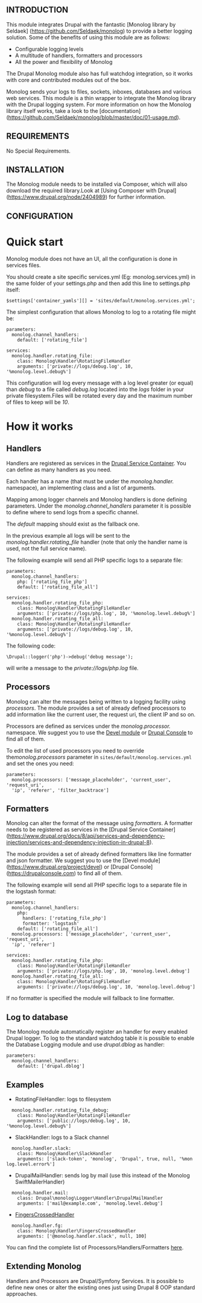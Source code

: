 INTRODUCTION
------------
This module integrates Drupal with the fantastic [Monolog library by Seldaek]
(https://github.com/Seldaek/monolog) to provide a better logging solution.
Some of the benefits of using this module are as follows:

- Configurable logging levels
- A multitude of handlers, formatters and processors
- All the power and flexibility of Monolog

The Drupal Monolog module also has full watchdog integration, so it works with 
core and contributed modules out of the box.

Monolog sends your logs to files, sockets, inboxes, databases and various web 
services. This module is a thin wrapper to integrate the Monolog library with 
the Drupal logging system. For more information on how the Monolog library 
itself works, take a look to the [documentation]
(https://github.com/Seldaek/monolog/blob/master/doc/01-usage.md).

REQUIREMENTS
------------
  No Special Requirements.

INSTALLATION
------------
The Monolog module needs to be installed via Composer, which will also download 
the required library.Look at [Using Composer with Drupal]
(https://www.drupal.org/node/2404989) for further information.

CONFIGURATION
------------
Quick start
===========

Monolog module does not have an UI, all the configuration is done in services 
files.

You should create a site specific services.yml (Eg: monolog.services.yml)
in the same folder of your settings.php and then add this line to settings.php 
itself:

```
$settings['container_yamls'][] = 'sites/default/monolog.services.yml';
```

The simplest configuration that allows Monolog to log to a rotating file might 
be:

```
parameters:
  monolog.channel_handlers:
    default: ['rotating_file']

services:
  monolog.handler.rotating_file:
    class: Monolog\Handler\RotatingFileHandler
    arguments: ['private://logs/debug.log', 10, '%monolog.level.debug%']
```

This configuration will log every message with a log level greater (or equal) 
than *debug* to a file called *debug.log* located into the *logs* folder in your
private filesystem.Files will be rotated every day and the maximum number of 
files to keep will be *10*.

How it works
============

Handlers
--------

Handlers are registered as services in the [Drupal Service Container](https://www.drupal.org/docs/8/api/services-and-dependency-injection/services-and-dependency-injection-in-drupal-8).
You can define as many handlers as you need.

Each handler has a name (that must be under the *monolog.handler.* namespace), 
an implementing class and a list of arguments.

Mapping among logger channels and Monolog handlers is done defining parameters.
Under the *monolog.channel_handlers* parameter it is possible to define where to
send logs from a specific channel.

The *default* mapping should exist as the fallback one.

In the previous example all logs will be sent to the 
*monolog.handler.rotating_file* handler (note that only the handler name is 
used, not the full service name).

The following example will send all PHP specific logs to a separate file:

```
parameters:
  monolog.channel_handlers:
    php: ['rotating_file_php']
    default: ['rotating_file_all']

services:
  monolog.handler.rotating_file_php:
    class: Monolog\Handler\RotatingFileHandler
    arguments: ['private://logs/php.log', 10, '%monolog.level.debug%']
  monolog.handler.rotating_file_all:
    class: Monolog\Handler\RotatingFileHandler
    arguments: ['private://logs/debug.log', 10, '%monolog.level.debug%']
```

The following code:

```
\Drupal::logger('php')->debug('debug message');
```

will write a message to the *private://logs/php.log* file.

Processors
----------

Monolog can alter the messages being written to a logging facility using 
*processors*. The module provides a set of already defined processors to add 
information like the current user, the request uri, the client IP and so on.

Processors are defined as services under the *monolog.processor.* namespace.
We suggest you to use the [Devel module](https://www.drupal.org/project/devel) 
or [Drupal Console](https://drupalconsole.com) to find all of them.

To edit the list of used processors you need to override the*monolog.processors*
parameter in `sites/default/monolog.services.yml` and set the ones you need:

```
parameters:
  monolog.processors: ['message_placeholder', 'current_user', 'request_uri', 
  'ip', 'referer', 'filter_backtrace']

```

Formatters
----------

Monolog can alter the format of the message using *formatters*. 
A formatter needs to be registered as services in the [Drupal Service Container]
(https://www.drupal.org/docs/8/api/services-and-dependency-injection/services-and-dependency-injection-in-drupal-8).

The module provides a set of already defined formatters like line formatter and 
json formatter. We suggest you to use the [Devel module]
(https://www.drupal.org/project/devel) or [Drupal Console]
(https://drupalconsole.com) to find all of them.

The following example will send all PHP specific logs to a separate file in the 
logstash format:

```
parameters:
  monolog.channel_handlers:
    php:
      handlers: ['rotating_file_php']
      formatter: 'logstash'
    default: ['rotating_file_all']
  monolog.processors: ['message_placeholder', 'current_user', 'request_uri', 
  'ip', 'referer']

services:
  monolog.handler.rotating_file_php:
    class: Monolog\Handler\RotatingFileHandler
    arguments: ['private://logs/php.log', 10, 'monolog.level.debug']
  monolog.handler.rotating_file_all:
    class: Monolog\Handler\RotatingFileHandler
    arguments: ['private://logs/debug.log', 10, 'monolog.level.debug']
```

If no formatter is specified the module will fallback to line formatter.

Log to database
---------------

The Monolog module automatically register an handler for every enabled Drupal 
logger. To log to the standard watchdog table it is possible to enable the 
Database Logging module and use *drupal.dblog* as handler:

```
parameters:
  monolog.channel_handlers:
    default: ['drupal.dblog']
```

Examples
--------

* RotatingFileHandler: logs to filesystem
```
  monolog.handler.rotating_file_debug:
    class: Monolog\Handler\RotatingFileHandler
    arguments: ['public://logs/debug.log', 10, '%monolog.level.debug%']
```

* SlackHandler: logs to a Slack channel
```
  monolog.handler.slack:
    class: Monolog\Handler\SlackHandler
    arguments: ['slack-token', 'monolog', 'Drupal', true, null, '%mon
log.level.error%']

```

* DrupalMailHandler: sends log by mail (use this instead of the Monolog 
  SwiftMailerHandler)

```
  monolog.handler.mail:
    class: Drupal\monolog\Logger\Handler\DrupalMailHandler
    arguments: ['mail@example.com', 'monolog.level.debug']

```

* [FingersCrossedHandler](https://github.com/Seldaek/monolog/blob/master/doc/02-handlers-formatters-processors.md#wrappers--special-handlers)
```
  monolog.handler.fg:
    class: Monolog\Handler\FingersCrossedHandler
    arguments: ['@monolog.handler.slack', null, 100]
```

You can find the complete list of Processors/Handlers/Formatters [here](https://github.com/Seldaek/monolog/blob/master/doc/02-handlers-formatters-processors.md#handlers).

Extending Monolog
--------

Handlers and Processors are Drupal/Symfony Services.
It is possible to define new ones or alter the existing ones just using Drupal 8
OOP standard approaches.
